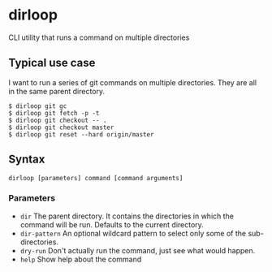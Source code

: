 # dirloop
CLI utility that runs a command on multiple directories

## Typical use case

I want to run a series of git commands on multiple directories. They are all in
the same parent directory.

```
$ dirloop git gc
$ dirloop git fetch -p -t
$ dirloop git checkout -- .
$ dirloop git checkout master
$ dirloop git reset --hard origin/master
```

## Syntax

`dirloop [parameters] command [command arguments]`

### Parameters

- `dir` The parent directory. It contains the directories in which the command
  will be run. Defaults to the current directory.
- `dir-pattern` An optional wildcard pattern to select only some of the
  sub-directories.
- `dry-run` Don't actually run the command, just see what would happen.
- `help` Show help about the command

